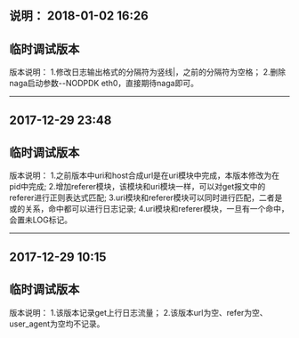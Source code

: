 说明：
2018-01-02 16:26
--------------------------------------------------------------------------
临时调试版本
--------------------------------------------------------------------------
版本说明：
1.修改日志输出格式的分隔符为竖线|，之前的分隔符为空格；
2.删除naga启动参数--NODPDK eth0，直接期待naga即可。

--------------------------------------------------------------------------
2017-12-29 23:48
---------------------------------------------------------------------------
临时调试版本
---------------------------------------------------------------------------
版本说明：
1.之前版本中uri和host合成url是在uri模块中完成，本版本修改为在pid中完成;
2.增加referer模块，该模块和uri模块一样，可以对get报文中的referer进行正则表达式匹配;
3.uri模块和referer模块可以同时进行匹配，二者是或的关系，命中都可以进行日志记录;
4.uri模块和referer模块，一旦有一个命中，会置未LOG标记。

---------------------------------------------------------------------------
2017-12-29 10:15
---------------------------------------------------------------------------
临时调试版本
---------------------------------------------------------------------------
版本说明：
1.该版本记录get上行日志流量；
2.该版本url为空、refer为空、user_agent为空均不记录。
